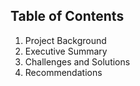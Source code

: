## Table of Contents
1. Project Background
2. Executive Summary
3. Challenges and Solutions
4. Recommendations

